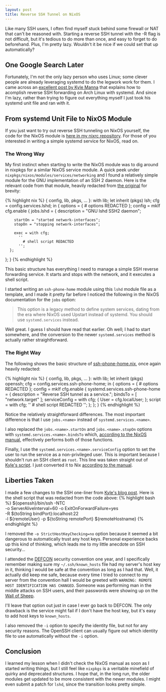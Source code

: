 ```yaml
---
layout: post
title: Reverse SSH Tunnel on NixOS
---
```


Like many SSH users, I often find myself stuck behind some firewall or NAT that can't be reasoned with. Starting a reverse SSH tunnel with the -R flag is not difficult, but it's tedious to do more than once, and easy to forget to do beforehand. Plus, I'm pretty lazy. Wouldn't it be nice if we could set that up automatically?

## One Google Search Later

Fortunately, I'm not the only lazy person who uses Linux; some clever people are already leveraging systemd to do the legwork work for them. I came across an <a href="http://blog.kylemanna.com/linux/2014/02/20/ssh-reverse-tunnel-on-linux-with-systemd/">excellent post by Kyle Manna</a> that explains how to acomplish reverse SSH forwarding on Arch Linux with systemd. And since I'm lazy, rather than trying to figure out everything myself I just took his systemd unit file and ran with it.

## From systemd Unit File to NixOS Module

If you just want to try out reverse SSH tunneling on NixOS yourself, the code for the NixOS module is <a href="https://github.com/auntieNeo/nixrc/blob/master/services/ssh-phone-home.nix">here in my nixrc repository</a>. For those of you interested in writing a simple systemd service for NixOS, read on.

### The Wrong Way

My first instinct when starting to write the NixOS module was to dig around in nixpkgs for a similar NixOS service module. A quick peek under `nixpkgs/nixos/modules/services/networking` and I found a relatively simple module for the GNU implementation of an SSH 2 daemon. Here is the relevant code from that module, heavily redacted from <a href="https://github.com/NixOS/nixpkgs/blob/4668f374448dce5ed92707eb2d20d77bf7380b47/nixos/modules/services/networking/ssh/lshd.nix">the original</a> for brevity:

{% highlight nix %}
{ config, lib, pkgs, ... }:
with lib;
let
  inherit (pkgs) lsh;
  cfg = config.services.lshd;
in
{
  options = {
    # options REDACTED
  };
  config = mkIf cfg.enable {
    jobs.lshd =
      { description = "GNU lshd SSH2 daemon";

        startOn = "started network-interfaces";
        stopOn = "stopping network-interfaces";

        exec = with cfg;
          ''
            # shell script REDACTED
          '';
      };
  };
}
{% endhighlight %}

This basic structure has everything I need to manage a simple SSH reverse forwarding service. It starts and stops with the network, and it executes a shell script.

I started writing an `ssh-phone-home` module using this `lshd` module file as a template, and I made it pretty far before I noticed the following in the NixOS documentation for the `jobs` option:

> This option is a legacy method to define system services, dating from the era where NixOS used Upstart instead of systemd. You should use `systemd.services` instead.

Well great. I guess I should have read that earlier. Oh well; I had to start somewhere, and the conversion to the newer `systemd.services` method is actually rather straightforward.

### The Right Way

The following shows the basic structure of <a href="https://github.com/auntieNeo/nixrc/blob/master/services/ssh-phone-home.nix">ssh-phone-home.nix</a>, once again heavily redacted:

{% highlight nix %}
{ config, lib, pkgs, ... }:
with lib;
let
  inherit (pkgs) openssh;
  cfg = config.services.ssh-phone-home;
in
{
  options = {
    # options REDACTED
  };
  config = mkIf cfg.enable {
    systemd.services.ssh-phone-home =
    { description = "Reverse SSH tunnel as a service.";
      bindsTo = [ "network.target" ];
      serviceConfig = with cfg; { User = cfg.localUser; };
      script = with cfg;  ''
        # shell script REDACTED
      '';
    };
  };
}
{% endhighlight %}

Notice the relatively straightforward differences. The most important difference is that I use `jobs.<name>` instead of `systemd.services.<name>`.

I also replaced the `jobs.<name>.startOn` and `jobs.<name>.stopOn` options with `systemd.services.<name>.bindsTo` which, <a href="http://nixos.org/nixos/manual/#opt-systemd.services._name_.bindsTo">according to the NixOS manual</a>, effectively performs both of those functions.

Finally, I use the `systemd.services.<name>.serviceConfig` option to set the user to run the service as a non-privileged user. This is important because I shouldn't run an SSH client as `root`. This line was taken straight out of <a href="http://blog.kylemanna.com/linux/2014/02/20/ssh-reverse-tunnel-on-linux-with-systemd/">Kyle's script</a>. I just converted it to Nix <a href="http://nixos.org/nixos/manual/#opt-systemd.services._name_.serviceConfig">according to the manual</a>.

## Liberties Taken

I made a few changes to the SSH one-liner from <a href="http://blog.kylemanna.com/linux/2014/02/20/ssh-reverse-tunnel-on-linux-with-systemd/">Kyle's blog post</a>. Here is the shell script that was redacted from the code above:
{% highlight bash %}
${openssh}/bin/ssh -NTC \
    -o ServerAliveInterval=60 -o ExitOnForwardFailure=yes \
    -R ${toString bindPort}:localhost:22 \
    -l ${remoteUser} -p ${toString remotePort} ${remoteHostname}
{% endhighlight %}

I removed the `-o StrictHostKeyChecking=no` option because it seemed a bit dangerous to automatically trust any host keys. Personal experience backs up this kind of thinking, which leads me to my little anecdote on SSH security...

I attended the <a href="https://www.defcon.org/">DEFCON</a> security convention one year, and I specifically remember making sure my `~/.ssh/known_hosts` file had my server's host key in it, thinking I would be safe at the convention as long as I had that. Well, it actually did keep me safe, because every time I tried to connect to my server from the convention hall I would be greeted with `WARNING: REMOTE HOST IDENTIFICATION HAS CHANGED`. Someone was performing man in the middle attacks on SSH users, and their passwords were showing up on the <a href="http://www.wallofsheep.com/pages/wall-of-sheep">Wall of Sheep</a>.

I'll leave that option out just in case I ever go back to DEFCON. The only drawback is the service might fail if I don't have the host key, but it's easy to add host keys to `known_hosts`.

I also removed the `-i` option to specify the identity file, but not for any security reasons. The OpenSSH client can usually figure out which identity file to use automatically without the `-i` option.

## Conclusion
I learned my lesson when I didn't check the NixOS manual as soon as I started writing things, but I still feel like `nixpkgs` is a veritable minefield of quirky and deprecated structures. I hope that, in the long run, the older modules get updated to be more consistent with the newer modules. I might even submit a patch for `lshd`, since the transition looks pretty simple.
